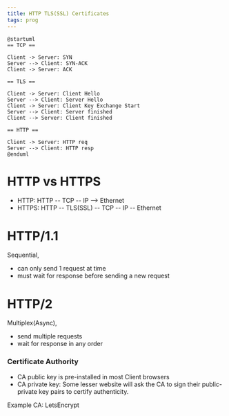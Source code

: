 ```yaml
---
title: HTTP TLS(SSL) Certificates 
tags: prog
---
```


```plantuml
@startuml
== TCP ==

Client -> Server: SYN
Server --> Client: SYN-ACK
Client -> Server: ACK

== TLS ==

Client -> Server: Client Hello
Server --> Client: Server Hello
Client -> Server: Client Key Exchange Start
Server --> Client: Server finished
Client --> Server: Client finished

== HTTP ==

Client -> Server: HTTP req
Server --> Client: HTTP resp
@enduml
```

# HTTP vs HTTPS

* HTTP: HTTP -- TCP -- IP --> Ethernet  
* HTTPS: HTTP -- TLS(SSL) -- TCP -- IP -- Ethernet

# HTTP/1.1 

Sequential, 

  * can only send 1 request at time
  * must wait for response before sending a new request

# HTTP/2

Multiplex(Async), 

  * send multiple requests
  * wait for response in any order


  ### Certificate Authority

  * CA public key is pre-installed in most Client browsers
  * CA private key: Some lesser website will ask the CA to sign their public-private key pairs to certify authenticity.

  Example CA: LetsEncrypt

